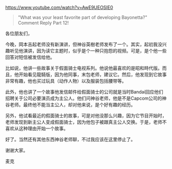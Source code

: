 https://www.youtube.com/watch?v=AwE9UEOSIE0

> "What was your least favorite part of developing Bayonetta?" Comment Reply Part 12!

各位朋友们，

今晚，岡本吉起老师没有新演讲，但神谷英樹老师发布了一个。其实，起初我没兴趣听见他演讲，因为读它主题时，似乎是个一种只抱怨的视频。可是，是个他一些回答对短信被发信给他。

比如说，他讲一些故事关于假面骑士电视系列。他说他最喜欢的是昭和時代版。而且，他开始看见龍騎版，因为他同事，末包老师，建议它。然后，他发现到它故事非常有趣，他也买过玩具（动作人物）以及服装包括腰带等。

此外，他也讲了一个故事他发信邮件给假面骑士的公司就是当时Bandai回应他们招聘关于公司必要演员成为主公人。他们问神谷老师，他是不是Capcom公司的神谷老师。最终他不能当主公人，却对他来说，是个好有趣的经历。

另外，他试看最近的假面骑士的故事，可是对他没那么兴趣，因为它节目开始时，老师发现到新主公人变成假面骑士，因为他包子被跟真主公人交换。于是，老师不喜欢从这种理由开始一个故事。

好了。当然还有其他东西神谷老师聊，不过我应该在这里停止了。

谢谢大家。

麦克
